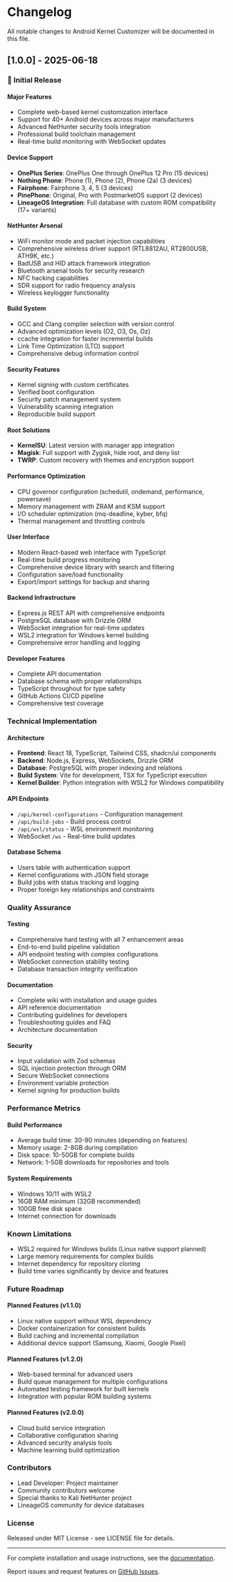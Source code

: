 # Changelog

All notable changes to Android Kernel Customizer will be documented in this file.

## [1.0.0] - 2025-06-18

### 🎉 Initial Release

#### Major Features
- Complete web-based kernel customization interface
- Support for 40+ Android devices across major manufacturers
- Advanced NetHunter security tools integration
- Professional build toolchain management
- Real-time build monitoring with WebSocket updates

#### Device Support
- **OnePlus Series**: OnePlus One through OnePlus 12 Pro (15 devices)
- **Nothing Phone**: Phone (1), Phone (2), Phone (2a) (3 devices)
- **Fairphone**: Fairphone 3, 4, 5 (3 devices)
- **PinePhone**: Original, Pro with PostmarketOS support (2 devices)
- **LineageOS Integration**: Full database with custom ROM compatibility (17+ variants)

#### NetHunter Arsenal
- WiFi monitor mode and packet injection capabilities
- Comprehensive wireless driver support (RTL8812AU, RT2800USB, ATH9K, etc.)
- BadUSB and HID attack framework integration
- Bluetooth arsenal tools for security research
- NFC hacking capabilities
- SDR support for radio frequency analysis
- Wireless keylogger functionality

#### Build System
- GCC and Clang compiler selection with version control
- Advanced optimization levels (O2, O3, Os, Oz)
- ccache integration for faster incremental builds
- Link Time Optimization (LTO) support
- Comprehensive debug information control

#### Security Features
- Kernel signing with custom certificates
- Verified boot configuration
- Security patch management system
- Vulnerability scanning integration
- Reproducible build support

#### Root Solutions
- **KernelSU**: Latest version with manager app integration
- **Magisk**: Full support with Zygisk, hide root, and deny list
- **TWRP**: Custom recovery with themes and encryption support

#### Performance Optimization
- CPU governor configuration (schedutil, ondemand, performance, powersave)
- Memory management with ZRAM and KSM support
- I/O scheduler optimization (mq-deadline, kyber, bfq)
- Thermal management and throttling controls

#### User Interface
- Modern React-based web interface with TypeScript
- Real-time build progress monitoring
- Comprehensive device library with search and filtering
- Configuration save/load functionality
- Export/import settings for backup and sharing

#### Backend Infrastructure
- Express.js REST API with comprehensive endpoints
- PostgreSQL database with Drizzle ORM
- WebSocket integration for real-time updates
- WSL2 integration for Windows kernel building
- Comprehensive error handling and logging

#### Developer Features
- Complete API documentation
- Database schema with proper relationships
- TypeScript throughout for type safety
- GitHub Actions CI/CD pipeline
- Comprehensive test coverage

### Technical Implementation

#### Architecture
- **Frontend**: React 18, TypeScript, Tailwind CSS, shadcn/ui components
- **Backend**: Node.js, Express, WebSockets, Drizzle ORM
- **Database**: PostgreSQL with proper indexing and relations
- **Build System**: Vite for development, TSX for TypeScript execution
- **Kernel Builder**: Python integration with WSL2 for Windows compatibility

#### API Endpoints
- `/api/kernel-configurations` - Configuration management
- `/api/build-jobs` - Build process control
- `/api/wsl/status` - WSL environment monitoring
- WebSocket `/ws` - Real-time build updates

#### Database Schema
- Users table with authentication support
- Kernel configurations with JSON field storage
- Build jobs with status tracking and logging
- Proper foreign key relationships and constraints

### Quality Assurance

#### Testing
- Comprehensive hard testing with all 7 enhancement areas
- End-to-end build pipeline validation
- API endpoint testing with complex configurations
- WebSocket connection stability testing
- Database transaction integrity verification

#### Documentation
- Complete wiki with installation and usage guides
- API reference documentation
- Contributing guidelines for developers
- Troubleshooting guides and FAQ
- Architecture documentation

#### Security
- Input validation with Zod schemas
- SQL injection protection through ORM
- Secure WebSocket connections
- Environment variable protection
- Kernel signing for production builds

### Performance Metrics

#### Build Performance
- Average build time: 30-90 minutes (depending on features)
- Memory usage: 2-8GB during compilation
- Disk space: 10-50GB for complete builds
- Network: 1-5GB downloads for repositories and tools

#### System Requirements
- Windows 10/11 with WSL2
- 16GB RAM minimum (32GB recommended)
- 100GB free disk space
- Internet connection for downloads

### Known Limitations

- WSL2 required for Windows builds (Linux native support planned)
- Large memory requirements for complex builds
- Internet dependency for repository cloning
- Build time varies significantly by device and features

### Future Roadmap

#### Planned Features (v1.1.0)
- Linux native support without WSL dependency
- Docker containerization for consistent builds
- Build caching and incremental compilation
- Additional device support (Samsung, Xiaomi, Google Pixel)

#### Planned Features (v1.2.0)
- Web-based terminal for advanced users
- Build queue management for multiple configurations
- Automated testing framework for built kernels
- Integration with popular ROM building systems

#### Planned Features (v2.0.0)
- Cloud build service integration
- Collaborative configuration sharing
- Advanced security analysis tools
- Machine learning build optimization

### Contributors

- Lead Developer: Project maintainer
- Community contributors welcome
- Special thanks to Kali NetHunter project
- LineageOS community for device databases

### License

Released under MIT License - see LICENSE file for details.

---

For complete installation and usage instructions, see the [documentation](docs/wiki/Home.md).

Report issues and request features on [GitHub Issues](https://github.com/yourusername/android-kernel-customizer/issues).